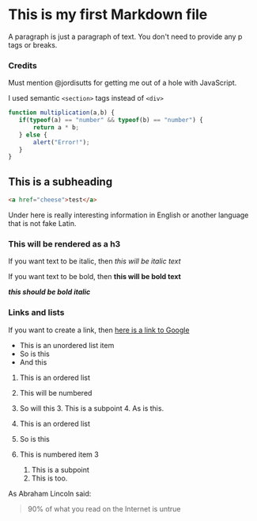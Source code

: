 # This is my first Markdown file

A paragraph is just a paragraph of text. You don't need to provide any p tags or breaks.

### Credits

Must mention @jordisutts for getting me out of a hole with JavaScript.

I used semantic `<section>` tags instead of `<div>`

```javascript
function multiplication(a,b) {
   if(typeof(a) == "number" && typeof(b) == "number") {
       return a * b;
   } else {
       alert("Error!");
   }
}
```

## This is a subheading

```html
<a href="cheese">test</a>
```

Under here is really interesting information in English or another language that is not fake Latin.

### This will be rendered as a h3

If you want text to be italic, then *this will be italic text*

If you want text to be bold, then **this will be bold text**

**_this should be bold italic_**

### Links and lists

If you want to create a link, then [here is a link to Google](https://www.google.com)

* This is an unordered list item
* So is this
* And this

1. This is an ordered list
2. This will be numbered
3. So will this
    3. This is a subpoint
    4. As is this.

1. This is an ordered list
1. So is this
1. This is numbered item 3
   1. This is a subpoint
   1. This is too.

As Abraham Lincoln said:
> 90% of what you read on the Internet is untrue